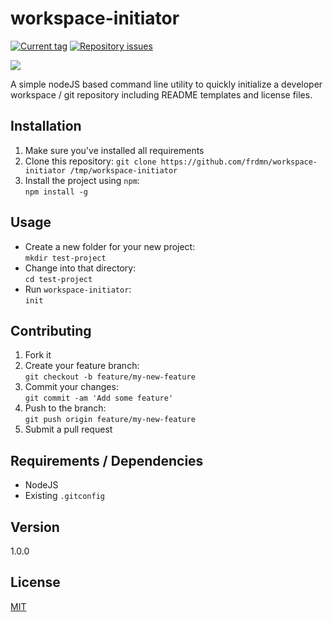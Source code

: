 # workspace-initiator

[![Current tag](http://img.shields.io/github/tag/[GitHubUsername]/workspace-initiator.svg)](https://github.com/frdmn/workspace-initiator/tags) [![Repository issues](http://issuestats.com/github/frdmn/workspace-initiator/badge/issue)](http://issuestats.com/github/frdmn/workspace-initiator)

![](http://up.frd.mn/IQyQq.gif)

A simple nodeJS based command line utility to quickly initialize a developer workspace / git repository including README templates and license files.

## Installation

1. Make sure you've installed all requirements
2. Clone this repository:
  `git clone https://github.com/frdmn/workspace-initiator /tmp/workspace-initiator`
3. Install the project using `npm`:  
  `npm install -g`

## Usage

* Create a new folder for your new project:  
  `mkdir test-project`  
* Change into that directory:  
  `cd test-project`  
* Run `workspace-initiator`:  
  `init`  

## Contributing

1. Fork it
2. Create your feature branch:  
  `git checkout -b feature/my-new-feature`
3. Commit your changes:  
  `git commit -am 'Add some feature'`
4. Push to the branch:  
  `git push origin feature/my-new-feature`
5. Submit a pull request

## Requirements / Dependencies

* NodeJS
* Existing `.gitconfig`

## Version

1.0.0

## License

[MIT](LICENSE)

